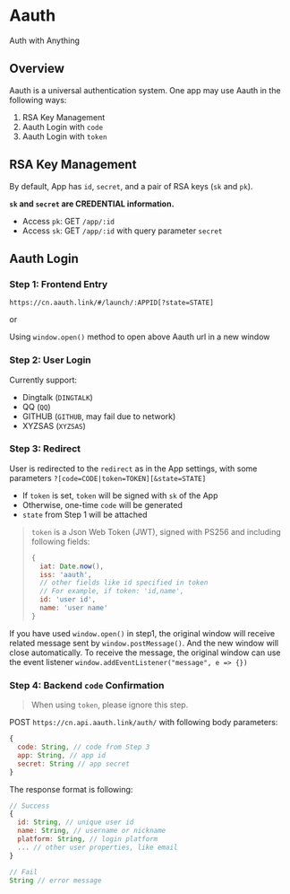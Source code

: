 # Aauth

Auth with Anything

## Overview

Aauth is a universal authentication system. One app may use Aauth in the following ways:

1. RSA Key Management
2. Aauth Login with `code`
3. Aauth Login with `token`


## RSA Key Management

By default, App has `id`, `secret`, and a pair of RSA keys (`sk` and `pk`).

**`sk` and `secret` are CREDENTIAL information.**

- Access `pk`: GET `/app/:id`
- Access `sk`: GET `/app/:id` with query parameter `secret`

## Aauth Login

### Step 1: Frontend Entry
```
https://cn.aauth.link/#/launch/:APPID[?state=STATE]
```
or 

Using `window.open()` method to open above Aauth url in a new window

### Step 2: User Login

Currently support:
- Dingtalk (`DINGTALK`)
- QQ (`QQ`)
- GITHUB (`GITHUB`, may fail due to network)
- XYZSAS (`XYZSAS`)

### Step 3: Redirect

User is redirected to the `redirect` as in the App settings, with some parameters `?[code=CODE|token=TOKEN][&state=STATE]`

- If `token` is set, `token` will be signed with `sk` of the App
- Otherwise, one-time `code` will be generated
- `state` from Step 1 will be attached

> `token` is a Json Web Token (JWT), signed with PS256 and including following fields:
> ```js
> {
>   iat: Date.now(),
>   iss: 'aauth',
>   // other fields like id specified in token
>   // For example, if token: 'id,name',
>   id: 'user id',
>   name: 'user name'
> }


If you have used `window.open()` in step1, the original window will receive related message sent by `window.postMessage()`. And the new window will close automatically. To receive the message, the original window can use the event listener `window.addEventListener("message", e => {})`

### Step 4: Backend `code` Confirmation

> When using `token`, please ignore this step.

POST `https://cn.api.aauth.link/auth/` with following body parameters:
```js
{
  code: String, // code from Step 3
  app: String, // app id
  secret: String // app secret
}
```

The response format is following:
```js
// Success
{
  id: String, // unique user id
  name: String, // username or nickname
  platform: String, // login platform
  ... // other user properties, like email
}

// Fail
String // error message
```
